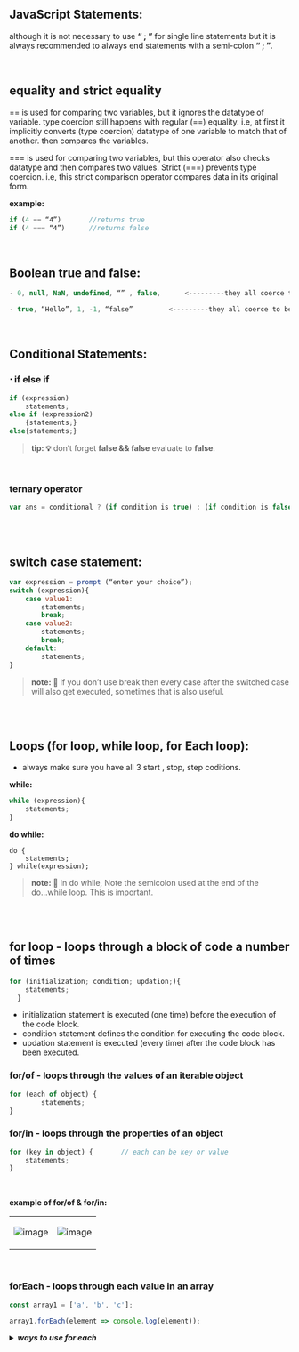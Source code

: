 ## JavaScript Statements:

 although it is not necessary to use <b>“ ; ”</b> for single line statements but it is always recommended to always end statements with a semi-colon <b>“ ; ”</b>.

<br/>


## equality and strict equality

== is used for comparing two variables, but it ignores the datatype of variable. 
type coercion still happens with regular (==) equality. i.e, at first it implicitly converts (type coercion) datatype of one variable to match that of another. then compares the variables. 

=== is used for comparing two variables, but this operator also checks datatype and then compares two values. 
Strict (===) prevents type coercion. i.e, this strict comparison operator compares data in its original form. 

<b>example:</b>
```js
if (4 == “4”)		//returns true
if (4 === “4”) 		//returns false
```

<br/>


## Boolean true and false:
```js
- 0, null, NaN, undefined, “” , false,		<---------they all coerce to being false.

- true, “Hello”, 1, -1, “false”	 		<---------they all coerce to being true.
```


<br/>


## Conditional Statements:
### ⋅	if else if
```js
if (expression)
	statements;
else if (expression2)
	{statements;}
else{statements;}
```

><b>tip: 💡</b> don’t forget <b>false && false</b> evaluate to <b>false</b>.


<br/>


### ternary operator
```js
var ans = conditional ? (if condition is true) : (if condition is false);
```


<br/>

<br/>  
  
  
## switch case statement:
```js  
var expression = prompt (“enter your choice”);
switch (expression){
	case value1:
		statements;
		break;
	case value2:
		statements;
		break;
	default:
		statements;
}
```
  
> <b>note: 📝</b> if you don’t use break then every case after the switched case will also get executed, sometimes that is also useful.  

  
<br/>
  
  
<br/>  
  
  
## Loops (for loop, while loop, for Each loop):
- always make sure you have all 3 start , stop, step coditions.

<b>while:</b>
```js
while (expression){
	statements;
}
``` 
  
<b>do while:</b>
```
do {
	statements;
} while(expression);
```

> <b>note: 📝</b> In do while, Note the semicolon used at the end of the do...while loop. This is important.

  
<br/>
  
  
<br/>  
  
  
  
## for loop 	- loops through a block of code a number of times
```js  
for (initialization; condition; updation;){
    statements;
  }
```
  
- initialization statement is executed (one time) before the execution of the code block.
- condition statement defines the condition for executing the code block.
- updation statement is executed (every time) after the code block has been executed.

### for/of 		- loops through the values of an iterable object
```js  
for (each of object) {
        statements;
}
```

### for/in 	- loops through the properties of an object
```js  
for (key in object) {		// each can be key or value
    statements;
}
```  

<br/>
  
  
<b> example of for/of & for/in: </b>
    
<table>  
<tr>
<td>

![image](https://user-images.githubusercontent.com/63545175/168578977-51b1a068-ce0b-4e8a-b604-23ca239ecde6.png)

</td>  
<td>

![image](https://user-images.githubusercontent.com/63545175/168578995-b9492beb-60ff-44bf-867b-8d8c00b4bb3f.png)

</td>  
</tr> 
</table>  

<br/>
  
### forEach 		- loops through each value in an array
```js
const array1 = ['a', 'b', 'c'];

array1.forEach(element => console.log(element));
```

<details>
<summary> <b><em>ways to use for each</em></b> </summary>
<p>

```js  
// Arrow function
forEach((element) => { /* … */ })
forEach((element, index) => { /* … */ })
forEach((element, index, array) => { /* … */ })

// Callback function
forEach(callbackFn)
forEach(callbackFn, thisArg)

// Inline callback function
forEach(function(element) { /* … */ })
forEach(function(element, index) { /* … */ })
forEach(function(element, index, array){ /* … */ })
forEach(function(element, index, array) { /* … */ }, thisArg)
```
</p>
</details>


  
  
  
